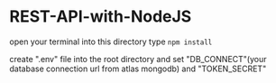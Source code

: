 # REST-API-with-NodeJS
open your terminal into this directory type `npm install`

create ".env" file into the root directory and set "DB_CONNECT"(your database connection url from atlas mongodb) and "TOKEN_SECRET"
